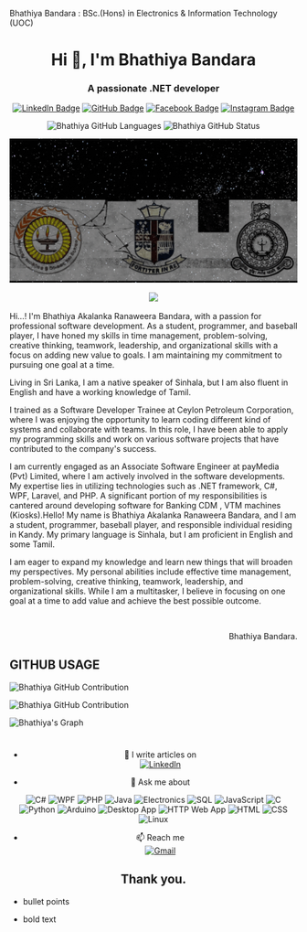 Bhathiya Bandara : BSc.(Hons) in Electronics & Information Technology (UOC)

<h1 align="center">Hi 👋, I'm Bhathiya Bandara</h1>
<h3 align="center">A passionate .NET developer</h3>

<div align="center">

[![LinkedIn Badge](https://img.shields.io/badge/LinkedIn-blue?style=for-the-badge&logo=linkedin&logoColor=white)](https://www.linkedin.com/in/bhathiya-bandara/)
[![GitHub Badge](https://img.shields.io/badge/GitHub-black?style=for-the-badge&logo=github&logoColor=white)](https://github.com/bhathi97)
[![Facebook Badge](https://img.shields.io/badge/Facebook-blue?style=for-the-badge&logo=facebook&logoColor=white)](https://www.facebook.com/Bhathiya_R_Bandara)
[![Instagram Badge](https://img.shields.io/badge/Instagram-purple?style=for-the-badge&logo=instagram&logoColor=white)](https://www.instagram.com/bhathiya_r_bandara/)

</div>

<p align="center">
  <a>
    <img src="https://denvercoder1-github-readme-stats.vercel.app/api/top-langs/?username=bhathi97&langs_count=8&layout=compact&theme=react&border_color=7F3FBF&bg_color=0D1117&title_color=F85D7F&icon_color=F8D866" alt="Bhathiya GitHub Languages" height="150"/>
  </a>  
  <a>
    <img src="https://github-readme-streak-stats.herokuapp.com/?user=bhathi97&theme=radical&border=7F3FBF&background=0D1117" alt="Bhathiya GitHub Status" height="150"/>
  </a>
</p>

![I am GitHub Readme Generator's creator](https://github.com/bhathi97/bhathi97/blob/main/Banner.gif)

<p align="center"> 
  <img src="https://profile-counter.glitch.me/bhathi97/count.svg" />
</p>

Hi...! I'm Bhathiya Akalanka Ranaweera Bandara, with a passion for professional software development. As a student, programmer, and baseball player, I have honed my skills in time management, problem-solving, creative thinking, teamwork, leadership, and organizational skills with a focus on adding new value to goals. I am maintaining my commitment to pursuing one goal at a time.

Living in Sri Lanka, I am a native speaker of Sinhala, but I am also fluent in English and have a working knowledge of Tamil. 

I trained as a Software Developer Trainee at Ceylon Petroleum Corporation, where I was enjoying the opportunity to learn coding different kind of systems and collaborate with teams. In this role, I have been able to apply my programming skills and work on various software projects that have contributed to the company's success.

I am currently engaged as an Associate Software Engineer at payMedia (Pvt) Limited, where I am actively involved in the software developments. My expertise lies in utilizing technologies such as .NET framework, C#, WPF, Laravel, and PHP. A significant portion of my responsibilities is cantered around developing software for Banking CDM , VTM machines (Kiosks).Hello! My name is Bhathiya Akalanka Ranaweera Bandara, and I am a student, programmer, baseball player, and responsible individual residing in Kandy. My primary language is Sinhala, but I am proficient in English and some Tamil.

I am eager to expand my knowledge and learn new things that will broaden my perspectives. My personal abilities include effective time management, problem-solving, creative thinking, teamwork, leadership, and organizational skills. While I am a multitasker, I believe in focusing on one goal at a time to add value and achieve the best possible outcome.

<br/>
<p align="right"> Bhathiya Bandara.</p>

## GITHUB USAGE

<p align="left">
  <a>
    <img src="https://github-profile-summary-cards.vercel.app/api/cards/profile-details?username=bhathi97&theme=radical" alt="Bhathiya GitHub Contribution"/>
  </a>
</p>

<p align="left">
  <a>
    <img src="https://denvercoder1-github-readme-stats.vercel.app/api?username=bhathi97&show_icons=true&count_private=true&theme=react&border_color=7F3FBF&bg_color=0D1117&title_color=F85D7F&icon_color=F8D866%22%20height=%22192px%22%20width=%2249.5%%22" alt="Bhathiya GitHub Contribution"/>
  </a>
</p>

![Bhathiya's Graph](https://github-readme-activity-graph.vercel.app/graph?username=bhathi97&custom_title=Bhathiya%20Bandara%27s%20GitHub%20Activity%20Graph&bg_color=0D1117&color=7F3FBF&line=7F3FBF&point=7F3FBF&area_color=FFFFFF&title_color=FFFFFF&area=true)

<div align="center">

# 

- 📝 I write articles on <br/>
[![LinkedIn](https://img.icons8.com/color/48/000000/linkedin.png)](https://www.linkedin.com/in/bhathiya-bandara/)

- 💬 Ask me about 
<div align="center">

  ![C#](https://img.icons8.com/color/48/000000/c-sharp-logo.png)
  ![WPF](https://img.icons8.com/color/48/000000/xaml.png)
  ![PHP](https://img.icons8.com/color/48/000000/php.png)
  ![Java](https://img.icons8.com/color/48/000000/java-coffee-cup-logo.png)
  ![Electronics](https://img.icons8.com/color/48/000000/electronics.png)
  ![SQL](https://img.icons8.com/color/48/000000/sql.png)
  ![JavaScript](https://img.icons8.com/color/48/000000/javascript.png)
  ![C](https://img.icons8.com/color/48/000000/c-programming.png)
  ![Python](https://img.icons8.com/color/48/000000/python.png)
  ![Arduino](https://img.icons8.com/color/48/000000/arduino.png)
  ![Desktop App](https://img.icons8.com/color/48/000000/desktop.png)
  ![HTTP Web App](https://img.icons8.com/color/48/000000/web.png)
  ![HTML](https://img.icons8.com/color/48/000000/html-5.png)
  ![CSS](https://img.icons8.com/color/48/000000/css3.png)
  ![Linux](https://img.icons8.com/color/48/000000/linux.png)

</div>


- 📫 Reach me <br/>
[![Gmail](https://img.icons8.com/color/48/000000/gmail.png)](mailto:bhathiya.rb@gmail.com)



## Thank you.


</div>

- bullet points

* bold text
















